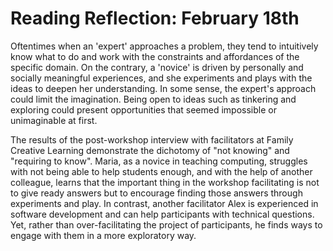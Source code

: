 # Reading Reflection: February 18th

Oftentimes when an 'expert' approaches a problem, they tend to intuitively know what to do and work with the constraints and affordances of the specific domain. On the contrary, a 'novice' is driven by personally and socially meaningful experiences, and she experiments and plays with the ideas to deepen her understanding. In some sense, the expert's approach could limit the imagination. Being open to ideas such as tinkering and exploring could present opportunities that seemed impossible or unimaginable at first. 

The results of the post-workshop interview with facilitators at Family Creative Learning demonstrate the dichotomy of "not knowing" and "requiring to know". Maria, as a novice in teaching computing, struggles with not being able to help students enough, and with the help of another colleague, learns that the important thing in the workshop facilitating is not to give ready answers but to encourage finding those answers through experiments and play. In contrast, another facilitator Alex is experienced in software development and can help participants with technical questions. Yet, rather than over-facilitating the project of participants, he finds ways to engage with them in a more exploratory way.


<!--
Both readings present the idea of "not knowing", or removing the notion of "expert" as a key component to facilitating creativity. From your perspective, what are the benefits of putting aside the ideas of "expert" and "novice" in a creative setting? What are the challenges?

+ Supporting Creative Technology Use

-   Facilitation Strategies
-   Workshop Design
-   Environment Design

-->


<!--
## Becoming Facilitators of Creative Computing in Out-of-School Settings

adult facilitators in teaching creative computing, making and designing and tinkering with computing

Family Creative Learning
	- intergenerational learning program
	- 5 workshops
	- held in a community center once a week 2 hours
	- 4 parts
		- Eat:   actual meal in a rest. introductory
		- Meet:  checkin with paretns and children to talk about experineces in the workshops
		- Make:  Scratch and MakeyMakey explorations
		- Share: share with other families and receive feedback
	- constructionist learning: people learn best when they find the topic meaningful
	
### Studying the experiences of facilitators

participants and data collection explanations

### results 

- maria: 
	- spanish speaker
	- teacher
	- limited experience with computing
	- workshop 1:
		- surprised about how open the paretns are
	- workshop 2:
		- she felt frustrated because she couldnt immediately help the parents
	- Pia suggested her to model tinerkering and exploration rather than knowing immediately
	- her notion of teaching shifted from "teacher has to know" to "teacher has to figure out, tinker and play"
	- she connected with parents

- sam:
	- grad student 
	- worked with a family of shy people
	- having hard time getting into the spirit of making 
	- he gave the idea of adding some stuff and he felt over-facilitating
		- when his ideas are incorporated rather than theirs
	
	
-->
	
	
	



